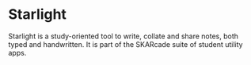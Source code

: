 # Starlight
Starlight is a study-oriented tool to write, collate and share notes, both typed and handwritten. It is part of the SKARcade suite of student utility apps.
